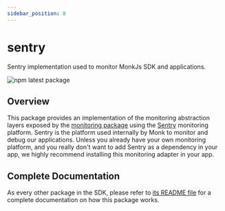 ```yaml
---
sidebar_position: 8
---
```


# sentry
Sentry implementation used to monitor MonkJs SDK and applications.

![npm latest package](https://img.shields.io/npm/v/@monkvision/sentry/latest.svg)

## Overview
This package provides an implementation of the monitoring abstraction layers exposed by the
[monitoring package](docs/packages/monitoring.md) using the [Sentry](https://sentry.io/) monitoring platform. Sentry is
the platform used internally by Monk to monitor and debug our applications. Unless you already have your own monitoring
platform, and you really don't want to add Sentry as a dependency in your app, we highly recommend installing this
monitoring adapter in your app.

## Complete Documentation
As every other package in the SDK, please refer to
[its README file](https://github.com/monkvision/monkjs/blob/main/packages/sentry/README.md) for a complete
documentation on how this package works.
